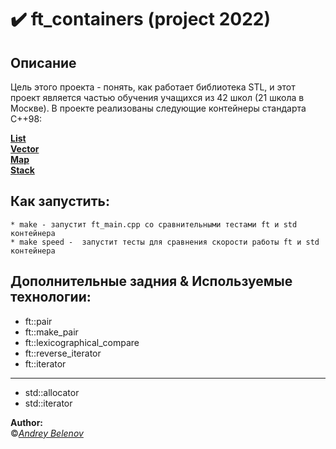 # :heavy_check_mark: ft_containers (project 2022)
## Описание
Цель этого проекта - понять, как работает библиотека STL, и этот проект является частью обучения учащихся из 42 школ (21 школа в Москве).
В проекте реализованы следующие контейнеры стандарта C++98:
  
**[List](https://codelessons.ru/cplusplus/spisok-list-v-s-polnyj-material.html)**  
**[Vector](https://codelessons.ru/cplusplus/vektory-v-c-dlya-nachinayushhix.html)**  
**[Map](https://codelessons.ru/cplusplus/map-v-c-chto-eto-i-kak-s-etim-rabotat.html)**  
**[Stack](https://codelessons.ru/cplusplus/realizaciya-steka-stack-v-c.html)**

## Как запустить:
```
* make - запустит ft_main.cpp со сравнительными тестами ft и std контейнера
* make speed -  запустит тесты для сравнения скорости работы ft и std контейнера
```
## Дополнительные задния & Используемые технологии:
* ft::pair
* ft::make_pair
* ft::lexicographical_compare
* ft::reverse_iterator
* ft::iterator
---------
* std::allocator
* std::iterator

**Author:**  
:copyright:*[Andrey Belenov](https://github.com/luchikAR)*  
